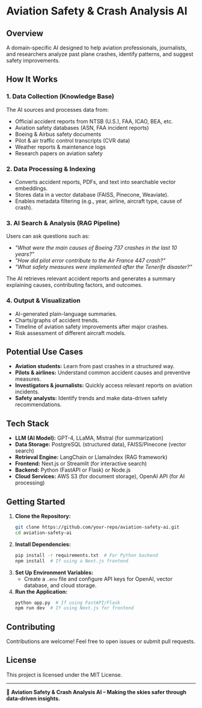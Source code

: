 # Aviation Safety & Crash Analysis AI

## Overview

A domain-specific AI designed to help aviation professionals, journalists, and researchers analyze past plane crashes, identify patterns, and suggest safety improvements.

## How It Works

### 1. Data Collection (Knowledge Base)

The AI sources and processes data from:

- Official accident reports from NTSB (U.S.), FAA, ICAO, BEA, etc.
- Aviation safety databases (ASN, FAA incident reports)
- Boeing & Airbus safety documents
- Pilot & air traffic control transcripts (CVR data)
- Weather reports & maintenance logs
- Research papers on aviation safety

### 2. Data Processing & Indexing

- Converts accident reports, PDFs, and text into searchable vector embeddings.
- Stores data in a vector database (FAISS, Pinecone, Weaviate).
- Enables metadata filtering (e.g., year, airline, aircraft type, cause of crash).

### 3. AI Search & Analysis (RAG Pipeline)

Users can ask questions such as:

- _"What were the main causes of Boeing 737 crashes in the last 10 years?"_
- _"How did pilot error contribute to the Air France 447 crash?"_
- _"What safety measures were implemented after the Tenerife disaster?"_

The AI retrieves relevant accident reports and generates a summary explaining causes, contributing factors, and outcomes.

### 4. Output & Visualization

- AI-generated plain-language summaries.
- Charts/graphs of accident trends.
- Timeline of aviation safety improvements after major crashes.
- Risk assessment of different aircraft models.

## Potential Use Cases

- **Aviation students:** Learn from past crashes in a structured way.
- **Pilots & airlines:** Understand common accident causes and preventive measures.
- **Investigators & journalists:** Quickly access relevant reports on aviation incidents.
- **Safety analysts:** Identify trends and make data-driven safety recommendations.

## Tech Stack

- **LLM (AI Model):** GPT-4, LLaMA, Mistral (for summarization)
- **Data Storage:** PostgreSQL (structured data), FAISS/Pinecone (vector search)
- **Retrieval Engine:** LangChain or LlamaIndex (RAG framework)
- **Frontend:** Next.js or Streamlit (for interactive search)
- **Backend:** Python (FastAPI or Flask) or Node.js
- **Cloud Services:** AWS S3 (for document storage), OpenAI API (for AI processing)

## Getting Started

1. **Clone the Repository:**
   ```sh
   git clone https://github.com/your-repo/aviation-safety-ai.git
   cd aviation-safety-ai
   ```
2. **Install Dependencies:**
   ```sh
   pip install -r requirements.txt  # For Python backend
   npm install  # If using a Next.js frontend
   ```
3. **Set Up Environment Variables:**
   - Create a `.env` file and configure API keys for OpenAI, vector database, and cloud storage.
4. **Run the Application:**
   ```sh
   python app.py  # If using FastAPI/Flask
   npm run dev  # If using Next.js for frontend
   ```

## Contributing

Contributions are welcome! Feel free to open issues or submit pull requests.

## License

This project is licensed under the MIT License.

---

🚀 **Aviation Safety & Crash Analysis AI – Making the skies safer through data-driven insights.**

